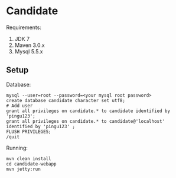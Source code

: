 Candidate
=========

Requirements:
  1. JDK 7
  2. Maven 3.0.x
  3. Mysql 5.5.x

## Setup

Database:

    mysql --user=root --password=<your mysql root password>
    create database candidate character set utf8;
    # Add user
    grant all privileges on candidate.* to candidate identified by 'pingu123';
    grant all privileges on candidate.* to candidate@'localhost' identified by 'pingu123' ;
    FLUSH PRIVILEGES;
    /quit

Running:

    mvn clean install
    cd candidate-webapp
    mvn jetty:run


